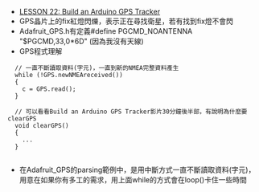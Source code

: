 * [LESSON 22: Build an Arduino GPS Tracker](https://www.youtube.com/watch?v=OsMoowoB2Rg&t=886s)
* GPS晶片上的fix紅燈閃爍，表示正在尋找衛星，若有找到fix燈不會閃
* Adafruit_GPS.h有定義#define PGCMD_NOANTENNA "$PGCMD,33,0*6D" (因為我沒有天線)
* GPS程式理解
````
  // 一直不斷讀取資料(字元)，一直到新的NMEA完整資料產生
  while (!GPS.newNMEAreceived())
  {
    c = GPS.read();    
  }
  
  // 可以看看Build an Arduino GPS Tracker影片30分鐘後半部，有說明為什麼要clearGPS
  void clearGPS()
  {
    ...
  }
  
````
* 在Adafruit_GPS的parsing範例中，是用中斷方式一直不斷讀取資料(字元)，用意在如果你有多工的需求，用上面while的方式會在loop()卡住一些時間
